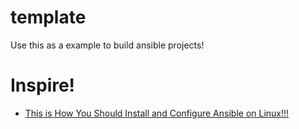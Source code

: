 # template
Use this as a example to build ansible projects! 

# Inspire!
- [This is How You Should Install and Configure Ansible on Linux!!!](https://youtu.be/8KdRL_yIpnM)
